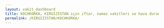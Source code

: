 ```yaml
---
layout: vakit_dashboard
title: KOCHKORKA, KIRGIZISTAN için iftar, namaz vakitleri ve hava durumu - ilçe/eyalet seç
permalink: /KIRGIZISTAN/KOCHKORKA/
---
```


<script type="text/javascript">
  var GLOBAL_COUNTRY = 'KIRGIZISTAN';
  var GLOBAL_CITY = 'KOCHKORKA';
  var GLOBAL_STATE = '';
  var lat = 72;
  var lon = 21;
</script>
